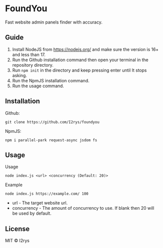 # FoundYou
Fast website admin panels finder with accuracy.

## Guide
1. Install NodeJS from https://nodejs.org/ and make sure the version is 16+ and less than 17.
2. Run the Github installation command then open your terminal in the repository directory.
3. Run `npm init` in the directory and keep pressing enter until It stops asking.
4. Run the NpmJS installation command.
5. Run the usage command.

## Installation
Github:
```
git clone https://github.com/I2rys/foundyou
```

NpmJS:
```
npm i parallel-park request-async jsdom fs
```

## Usage
Usage
```
node index.js <url> <concurrency (Default: 20)>
``` 
Example
```
node index.js https://example.com/ 100
```

- url - The target website url.
- concurrency - The amount of concurrency to use. If blank then 20 will be used by default.

## License
MIT © I2rys